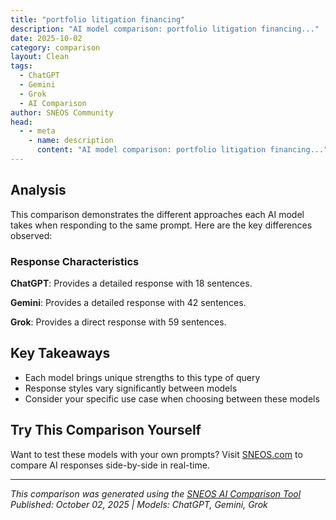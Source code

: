 ```yaml
---
title: "portfolio litigation financing"
description: "AI model comparison: portfolio litigation financing..."
date: 2025-10-02
category: comparison
layout: Clean
tags:
  - ChatGPT
  - Gemini
  - Grok
  - AI Comparison
author: SNEOS Community
head:
  - - meta
    - name: description
      content: "AI model comparison: portfolio litigation financing..."
---
```


<ChatComparison
  title="portfolio litigation financing"
  prompt="portfolio litigation financing"
  :responses='{"ChatGPT": "**Portfolio Litigation Financing** refers to a type of legal funding where a third-party financier provides capital to fund multiple lawsuits or legal claims brought by a plaintiff or a law firm, rather than just financing a single lawsuit. This approach allows the plaintiff or law firm to receive funding for a portfolio (a group) of cases, helping manage cash flow, reduce financial risk, and support sustained litigation efforts.\n\n### Key Features of Portfolio Litigation Financing:\n- **Multiple Cases Funded**: Instead of financing a single claim, the financier supports a group of related or unrelated cases under a portfolio agreement.\n- **Risk Diversification**: Because the financier invests in a portfolio of cases, the risk is spread across multiple claims, reducing exposure compared to single-case financing.\n- **Non-Recourse Funding**: Typically, financing is provided on a non-recourse basis, meaning the financier only gets repaid if the cases are successful.\n- **Capital for Legal Expenses**: The funds can be used to pay attorney fees, expert witness fees, court costs, and other litigation-related expenses.\n- **Alignment of Interests**: Since repayment depends on successful case outcomes, financiers have an interest in the strength and management of the portfolio.\n\n### Who Uses Portfolio Litigation Financing?\n- **Law Firms**: To finance multiple cases without putting the firm\u2019s capital at risk.\n- **Corporations**: To manage the cost of multiple related or unrelated claims.\n- **Plaintiffs**: Especially in scenarios involving multiple claims or class actions.\n\n### Benefits:\n- Improves cash flow and financial stability during litigation.\n- Allows pursuit of meritorious cases that otherwise might be unaffordable.\n- Enables strategic management of multiple claims.\n\n### Considerations:\n- Financing agreements typically involve thorough due diligence on the portfolio.\n- Terms are negotiated based on the risk profile of the portfolio.\n- Not all types of cases may be eligible; financiers often prefer cases with strong merits and potential high recovery.\n\n---\n\nIf you want specific examples of providers, process details, or market insights on portfolio litigation financing, please let me know!", "Gemini": "Portfolio litigation financing (PLF) is a type of litigation funding where a funder provides capital to a law firm or company to pursue *multiple* legal claims in exchange for a portion of the proceeds from successful cases. Unlike single-case financing, PLF involves a package or basket of claims.\n\nHere\u0027s a breakdown of key aspects of portfolio litigation financing:\n\n**Key Features:**\n\n* **Multiple Claims:** The defining characteristic. It\u0027s not about funding one specific case, but a group of cases.\n* **Diversification of Risk:** For the funder, PLF offers a significant advantage. By investing in multiple cases, they mitigate the risk associated with any single case failing. One or two large wins can often offset losses from less successful claims.\n* **Law Firm or Corporate Client:** PLF is typically used by law firms to help manage cash flow, expand their practice, or take on more complex cases. It is also used by corporations to monetize legal assets without impacting their balance sheets.\n* **Non-Recourse:** The funder only gets paid if the cases are successful. If the cases are lost or settled for less than expected, the funder bears the loss.\n* **Due Diligence:** Funders conduct thorough due diligence on the portfolio of claims, assessing the merits of each case, the potential recovery, and the legal team involved. This is more complex than single-case funding due to the volume of information.\n* **Control:** While the funder provides the capital, the law firm or company typically retains control over the litigation strategy and settlement decisions (though agreements often include provisions for consultation and oversight).\n* **Return on Investment (ROI):** Funders expect a significant return on their investment to compensate for the risk they are taking. This return is usually structured as a percentage of the recovery or a multiple of the investment.\n\n**Benefits for Law Firms and Companies:**\n\n* **Cash Flow Management:** PLF can provide a consistent stream of capital to cover litigation expenses, allowing firms to take on more cases or invest in their business.\n* **Risk Sharing:** Transfers the financial risk of litigation to the funder.\n* **Increased Capacity:** Enables firms to pursue more complex or time-consuming cases that they might not otherwise be able to afford.\n* **Monetization of Legal Assets:** For companies, PLF allows them to unlock the value of potential legal recoveries without impacting their balance sheet or core business operations.\n* **Strategic Alignment:** Can align the interests of the law firm and the funder, encouraging efficient and effective litigation strategies.\n* **Negotiating Leverage:** Knowing that the firm has access to significant financial resources can strengthen their negotiating position.\n\n**Benefits for Funders:**\n\n* **Diversified Risk:** The biggest advantage, spreading the risk across multiple claims.\n* **Potential for High Returns:** Successful portfolios can generate substantial returns on investment.\n* **Opportunity to Partner with Skilled Litigators:** Funders often work with experienced and successful law firms, increasing the likelihood of positive outcomes.\n\n**Drawbacks:**\n\n* **Cost:** PLF is an expensive form of capital. The funder takes a significant portion of the recovery.\n* **Loss of Control (to some extent):** While law firms generally retain control of the litigation, funders often have input and oversight. This can lead to disagreements over strategy.\n* **Due Diligence Burden:** The due diligence process is intensive and can be time-consuming for both the law firm and the funder.\n* **Complexity:** Portfolio financing agreements can be complex and require careful negotiation.\n* **Potential Conflicts of Interest:** Must be carefully managed, especially regarding settlement decisions and allocation of resources across the portfolio.\n\n**Types of Claims Suitable for PLF:**\n\n* Commercial disputes (breach of contract, fraud, intellectual property infringement, etc.)\n* Bankruptcy litigation\n* International arbitration\n* Mass torts (sometimes)\n* Enforcement of judgments\n\n**Key Considerations When Evaluating PLF:**\n\n* **Merits of the Claims:** The underlying strength of the legal claims is paramount.\n* **Potential Recovery:** The expected value of the potential recovery needs to be significant enough to justify the cost of funding.\n* **Legal Team:** The experience and expertise of the law firm are critical.\n* **Funding Terms:** The terms of the funding agreement (percentage of recovery, control provisions, etc.) must be carefully negotiated.\n* **Funder\u0027s Reputation and Experience:** Choose a funder with a proven track record and a strong understanding of the litigation landscape.\n* **Duration of the Litigation:** The expected time it will take to resolve the cases.\n\n**In summary, portfolio litigation financing can be a valuable tool for law firms and companies looking to manage risk, expand their practice, or monetize legal assets. However, it is crucial to carefully consider the costs, benefits, and potential drawbacks before entering into a PLF agreement.**\n", "Grok": "Portfolio litigation financing is a form of third-party funding where a financier or investment firm provides capital to support a portfolio of legal claims or lawsuits, rather than funding a single case. This approach is often used by law firms, claimants, or corporations to manage the financial risks and costs associated with pursuing multiple legal actions. Below is a detailed explanation of portfolio litigation financing:\n\n### What is Portfolio Litigation Financing?\nPortfolio litigation financing involves a funder agreeing to finance a group of cases or legal claims under a single agreement. The funder provides capital to cover legal fees, expert costs, court fees, and other expenses associated with the litigation. In return, the funder typically receives a share of the proceeds from successful cases, often structured as a percentage of the recovery or a multiple of the invested capital.\n\nUnlike single-case financing, portfolio financing spreads the risk across multiple cases, as the success of one or more cases can offset losses from others. This model is particularly attractive to funders because it diversifies their exposure and increases the likelihood of a positive return on investment.\n\n### Key Features of Portfolio Litigation Financing\n1. **Diversified Risk**: By funding a portfolio of cases, the financial risk is spread across multiple outcomes. If some cases are unsuccessful, others may still yield returns.\n2. **Multiple Cases or Claimants**: The portfolio can include cases from a single law firm, multiple claimants, or a corporation with numerous legal disputes.\n3. **Cross-Collateralization**: Often, the financing agreement allows the proceeds from successful cases to cover losses from unsuccessful ones within the portfolio.\n4. **Long-Term Investment**: Portfolio financing is typically a longer-term commitment compared to single-case funding, as it may involve cases at different stages of litigation.\n5. **Customized Terms**: The terms of financing, such as the funder\u2019s share of recoveries or repayment structure, are often tailored to the specific portfolio and risk profile.\n\n### Who Uses Portfolio Litigation Financing?\n- **Law Firms**: Law firms may use portfolio financing to fund a group of client cases, particularly in contingency fee arrangements where they bear significant upfront costs.\n- **Corporations**: Companies with multiple legal disputes (e.g., intellectual property, contract disputes, or mass tort claims) may use portfolio financing to manage litigation costs.\n- **Claimants**: Groups of claimants, such as in class actions or mass torts, may pool their claims into a portfolio for financing.\n- **Hedge Funds and Investment Firms**: These entities often act as funders, seeking to invest in litigation as an alternative asset class with potentially high returns.\n\n### Benefits of Portfolio Litigation Financing\n1. **Risk Mitigation**: Diversification across multiple cases reduces the financial risk for both the funder and the funded party.\n2. **Access to Justice**: Claimants or firms with limited resources can pursue meritorious claims without the burden of upfront legal costs.\n3. **Cost Management**: It allows law firms and corporations to manage cash flow by offloading litigation expenses to a third party.\n4. **Higher Potential Returns for Funders**: Successful cases within the portfolio can generate significant returns, especially in high-stakes litigation.\n\n### Challenges and Risks\n1. **Complexity**: Managing a portfolio of cases can be administratively complex, requiring detailed agreements and oversight.\n2. **Uncertain Outcomes**: Litigation is inherently unpredictable, and even a diversified portfolio may result in losses if many cases fail.\n3. **Ethical Concerns**: There are ongoing debates about the role of third-party funding in litigation, including potential conflicts of interest or the influence of funders on case strategy.\n4. **Regulatory Issues**: Litigation financing is subject to varying regulations across jurisdictions, and some regions may impose restrictions or disclosure requirements.\n5. **High Costs**: The funder\u2019s share of recoveries can be substantial, reducing the net proceeds for claimants or law firms.\n\n### Common Applications\n- **Class Actions and Mass Torts**: Financing large groups of claimants pursuing similar claims, such as in cases involving defective products, environmental harm, or securities fraud.\n- **Commercial Litigation**: Supporting businesses in disputes over contracts, intellectual property, or antitrust issues.\n- **International Arbitration**: Funding portfolios of arbitration claims, often involving cross-border disputes.\n\n### How It Works\n1. **Assessment**: The funder evaluates the portfolio of cases based on their merits, potential damages, likelihood of success, and duration.\n2. **Agreement**: A financing agreement is negotiated, outlining the funding amount, repayment terms, and share of proceeds for the funder.\n3. **Disbursement**: The funder provides capital to cover legal costs as needed during the litigation process.\n4. **Resolution and Repayment**: Once cases in the portfolio are resolved (via settlement or judgment), the funder receives their agreed-upon return from the proceeds, often with priority over other distributions.\n\n### Conclusion\nPortfolio litigation financing is a growing and innovative solution for managing the high costs and risks of litigation. It provides access to justice for claimants and financial flexibility for law firms and corporations, while offering funders an opportunity to invest in legal claims as an alternative asset class. However, it requires careful structuring, due diligence, and consideration of ethical and regulatory implications. If you\u2019re considering portfolio litigation financing, consulting with legal and financial experts familiar with this field is crucial."}' 
  published-date="00:01"
/>

## Analysis

This comparison demonstrates the different approaches each AI model takes when responding to the same prompt. Here are the key differences observed:

### Response Characteristics

**ChatGPT**: Provides a detailed response with 18 sentences. 

**Gemini**: Provides a detailed response with 42 sentences. 

**Grok**: Provides a direct response with 59 sentences. 

## Key Takeaways

- Each model brings unique strengths to this type of query
- Response styles vary significantly between models
- Consider your specific use case when choosing between these models

## Try This Comparison Yourself

Want to test these models with your own prompts? Visit [SNEOS.com](https://sneos.com) to compare AI responses side-by-side in real-time.

---

*This comparison was generated using the [SNEOS AI Comparison Tool](https://sneos.com)*
*Published: October 02, 2025 | Models: ChatGPT, Gemini, Grok*
